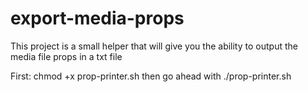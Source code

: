# export-media-props

This project is a small helper that will give you the ability to output the media file props in a txt file

First: chmod +x prop-printer.sh
then go ahead with ./prop-printer.sh <media-file-of-choice>
